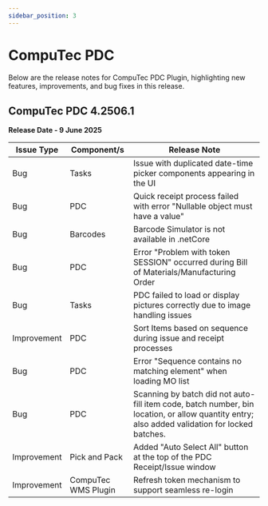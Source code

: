 ```yaml
---
sidebar_position: 3
---
```


# CompuTec PDC

Below are the release notes for CompuTec PDC Plugin, highlighting new features, improvements, and bug fixes in this release.

## CompuTec PDC 4.2506.1

**Release Date - 9 June 2025**

| Issue Type | Component/s | Release Note |
| --- | --- | --- |
| Bug | Tasks | Issue with duplicated date-time picker components appearing in the UI |
| Bug | PDC | Quick receipt process failed with error "Nullable object must have a value"  |
| Bug | Barcodes | Barcode Simulator is not available in .netCore |
| Bug | PDC |  Error "Problem with token SESSION" occurred during Bill of Materials/Manufacturing Order |
| Bug | Tasks | PDC failed to load or display pictures correctly due to image handling issues |
| Improvement | PDC | Sort Items based on sequence during issue and receipt processes |
| Bug | PDC | Error "Sequence contains no matching element" when loading MO list |
| Bug | PDC | Scanning by batch did not auto-fill item code, batch number, bin location, or allow quantity entry; also added validation for locked batches. |
| Improvement | Pick and Pack | Added "Auto Select All" button at the top of the PDC Receipt/Issue window |
| Improvement | CompuTec WMS Plugin |  Refresh token mechanism to support seamless re-login |

